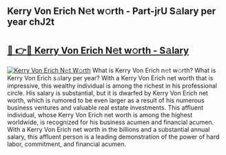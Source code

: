 ## Kerry Von Erich N𝚎t w𝚘rth - Part-jrU S𝚊lary per year chJ2t

# <h2><a href="http://gc0s8it.nevu.top/?p=Kerry+Von+Erich">🔗 👉🔴 Kerry Von Erich N𝚎t w𝚘rth - S𝚊lary</a></h2>

[![Kerry Von Erich N𝚎t W𝚘rth](https://i.imgur.com/Oavwk0R.jpeg)](http://gc0s8it.nevu.top/?p=Kerry+Von+Erich)
What is Kerry Von Erich n𝚎t w𝚘rth? What is Kerry Von Erich s𝚊lary per year?
With a Kerry Von Erich net worth that is impressive, this wealthy individual is among the richest in his professional circle. His salary is substantial, but it is dwarfed by Kerry Von Erich net worth, which is rumored to be even larger as a result of his numerous business ventures and valuable real estate investments. This affluent individual, whose Kerry Von Erich net worth is among the highest worldwide, is recognized for his business acumen and financial acumen. With a Kerry Von Erich net worth in the billions and a substantial annual salary, this affluent person is a leading demonstration of the power of hard labor, commitment, and financial acumen.
